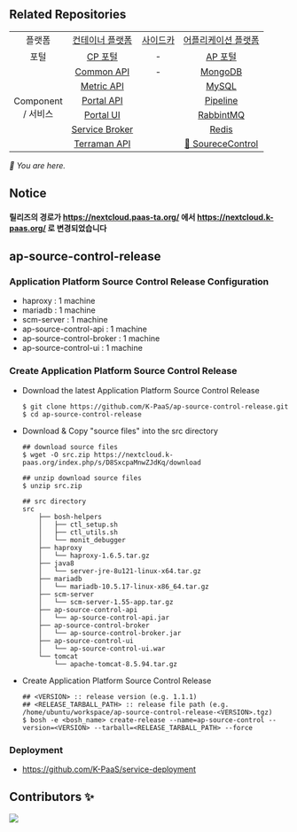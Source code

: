 ## Related Repositories

<table>
  <tr>
    <td colspan=2 align=center>플랫폼</td>
    <td colspan=2 align=center><a href="https://github.com/K-PaaS/cp-deployment">컨테이너 플랫폼</a></td>
    <td colspan=2 align=center><a href="https://github.com/K-PaaS/sidecar-deployment">사이드카</a></td>
    <td colspan=2 align=center><a href="https://github.com/K-PaaS/ap-deployment">어플리케이션 플랫폼</a></td>
  </tr>
  <tr>
    <td colspan=2 align=center>포털</td>
    <td colspan=2 align=center><a href="https://github.com/K-PaaS/cp-portal-release">CP 포털</a></td>
    <td colspan=2 align=center>-</td>
    <td colspan=2 align=center><a href="https://github.com/K-PaaS/portal-deployment">AP 포털</a></td>
  </tr>
  <tr align=center>
    <td colspan=2 rowspan=9>Component<br>/ 서비스</td>
    <td colspan=2><a href="https://github.com/K-PaaS/cp-portal-common-api">Common API</a></td>
    <td colspan=2>-</td>
    <td colspan=2><a href="https://github.com/K-PaaS/ap-mongodb-shard-release">MongoDB</a></td>
  </tr>
  <tr align=center>
    <td colspan=2><a href="https://github.com/K-PaaS/cp-metrics-api">Metric API</a></td>
    <td colspan=2>  </td>
    <td colspan=2><a href="https://github.com/K-PaaS/ap-mysql-release">MySQL</a></td>
  </tr>
  <tr align=center>
    <td colspan=2><a href="https://github.com/K-PaaS/cp-portal-api">Portal API</a></td>
    <td colspan=2>  </td>
    <td colspan=2><a href="https://github.com/K-PaaS/ap-pipeline-release">Pipeline</a></td>
  </tr>
  <tr align=center>
    <td colspan=2><a href="https://github.com/K-PaaS/cp-portal-ui">Portal UI</a></td>
    <td colspan=2>  </td>
    <td colspan=2><a href="https://github.com/K-PaaS/ap-rabbitmq-release">RabbintMQ</a></td>
  </tr>
  <tr align=center>
    <td colspan=2><a href="https://github.com/K-PaaS/cp-portal-service-broker">Service Broker</a></td>
    <td colspan=2>  </td>
    <td colspan=2><a href="https://github.com/K-PaaS/ap-on-demand-redis-release">Redis</a></td>
  </tr>
  <tr align=center>
    <td colspan=2><a href="https://github.com/K-PaaS/cp-metrics-api">Terraman API</a></td>
    <td colspan=2>  </td>
    <td colspan=2><a href="https://github.com/K-PaaS/ap-source-control-release">🚩 SoureceControl</a></td>
  </tr>
</table>
<i>🚩 You are here.</i>

## Notice
#### 릴리즈의 경로가 https://nextcloud.paas-ta.org/ 에서 https://nextcloud.k-paas.org/ 로 변경되었습니다  




  

  



## ap-source-control-release

### Application Platform Source Control Release Configuration

  - haproxy : 1 machine  
  - mariadb : 1 machine  
  - scm-server : 1 machine  
  - ap-source-control-api : 1 machine
  - ap-source-control-broker : 1 machine
  - ap-source-control-ui : 1 machine

### Create Application Platform Source Control Release
  - Download the latest Application Platform Source Control Release
    ```   
    $ git clone https://github.com/K-PaaS/ap-source-control-release.git
    $ cd ap-source-control-release
    ```  
  - Download & Copy "source files" into the src directory  
    ```    
    ## download source files  
    $ wget -O src.zip https://nextcloud.k-paas.org/index.php/s/D8SxcpaMnwZJdKq/download

    ## unzip download source files  
    $ unzip src.zip   

    ## src directory  
    src  
        ├── bosh-helpers  
        │   ├── ctl_setup.sh  
        │   ├── ctl_utils.sh  
        │   └── monit_debugger  
        ├── haproxy  
        │   └── haproxy-1.6.5.tar.gz  
        ├── java8  
        │   └── server-jre-8u121-linux-x64.tar.gz  
        ├── mariadb  
        │   └── mariadb-10.5.17-linux-x86_64.tar.gz
        ├── scm-server  
        │   └── scm-server-1.55-app.tar.gz  
        ├── ap-source-control-api
        │   └── ap-source-control-api.jar
        ├── ap-source-control-broker
        │   └── ap-source-control-broker.jar
        ├── ap-source-control-ui
        │   └── ap-source-control-ui.war
        └── tomcat  
            └── apache-tomcat-8.5.94.tar.gz
    ```
  - Create Application Platform Source Control Release
    ```  
    ## <VERSION> :: release version (e.g. 1.1.1)  
    ## <RELEASE_TARBALL_PATH> :: release file path (e.g. /home/ubuntu/workspace/ap-source-control-release-<VERSION>.tgz)
    $ bosh -e <bosh_name> create-release --name=ap-source-control --version=<VERSION> --tarball=<RELEASE_TARBALL_PATH> --force
    ```  
### Deployment    
  - https://github.com/K-PaaS/service-deployment

## Contributors ✨
<a href="https://github.com/K-PaaS/ap-source-control-release/graphs/contributors">
  <img src="https://contrib.rocks/image?repo=K-PaaS/ap-source-control-release" />
</a>
